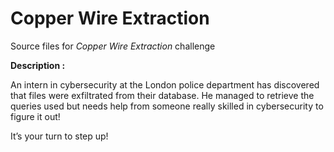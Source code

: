 # Copper Wire Extraction 
Source files for _Copper Wire Extraction_ challenge

**Description :**

An intern in cybersecurity at the London police department has discovered that files were exfiltrated from their database. He managed to retrieve the queries used but needs help from someone really skilled in cybersecurity to figure it out!

It’s your turn to step up!
